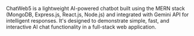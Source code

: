 ChatWeb5 is a lightweight AI-powered chatbot built using the MERN stack (MongoDB, Express.js, React.js, Node.js) and integrated with Gemini API for intelligent responses. It's designed to demonstrate simple, fast, and interactive AI chat functionality in a full-stack web application.

